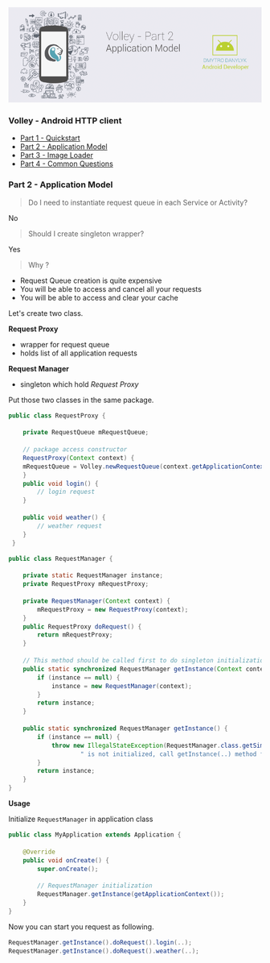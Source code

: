![Application Model](/assets/images/articles/volley-part-2.png)

### Volley - Android HTTP client
- [Part 1 - Quickstart](/assets/articles/volley-part-1.md)
- [Part 2 - Application Model](/assets/articles/volley-part-2.md)
- [Part 3 - Image Loader](/assets/articles/volley-part-3.md)
- [Part 4 - Common Questions](/assets/articles/volley-part-4.md)

### Part 2 - Application Model

> Do I need to instantiate request queue in each Service or Activity?

No

> Should I create singleton wrapper?

Yes

> Why ?

 - Request Queue creation is quite expensive
 - You will be able to access and cancel all your requests
 - You will be able to access and clear your cache


Let's create two class.

**Request Proxy**

- wrapper for request queue
- holds list of all application requests

**Request Manager**

- singleton which hold *Request Proxy*

Put those two classes in the same package.

```java
public class RequestProxy {

    private RequestQueue mRequestQueue;

    // package access constructor
    RequestProxy(Context context) {
    mRequestQueue = Volley.newRequestQueue(context.getApplicationContext());
    }
    public void login() {
        // login request
    }

    public void weather() {
        // weather request
    }
 }
```
```java
public class RequestManager {

    private static RequestManager instance;
    private RequestProxy mRequestProxy;

    private RequestManager(Context context) {
        mRequestProxy = new RequestProxy(context);
    }
    public RequestProxy doRequest() {
        return mRequestProxy;
    }

    // This method should be called first to do singleton initialization
    public static synchronized RequestManager getInstance(Context context) {
        if (instance == null) {
            instance = new RequestManager(context);
        }
        return instance;
    }

    public static synchronized RequestManager getInstance() {
        if (instance == null) {
            throw new IllegalStateException(RequestManager.class.getSimpleName() +
                    " is not initialized, call getInstance(..) method first.");
        }
        return instance;
    }
}
```

**Usage**

Initialize `RequestManager` in application class
```java
public class MyApplication extends Application {

    @Override
    public void onCreate() {
        super.onCreate();

        // RequestManager initialization
        RequestManager.getInstance(getApplicationContext());
    }
}
```

Now you can start you request as following.
```java
RequestManager.getInstance().doRequest().login(..);
RequestManager.getInstance().doRequest().weather(..);
```
